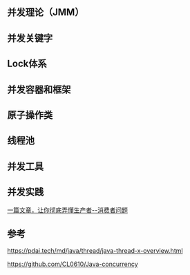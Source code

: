 ## 并发理论（JMM）

## 并发关键字

## Lock体系

## 并发容器和框架

## 原子操作类

## 线程池

## 并发工具

## 并发实践

[一篇文章，让你彻底弄懂生产者--消费者问题](https://juejin.im/post/5aeec675f265da0b7c072c56)

## 参考

https://pdai.tech/md/java/thread/java-thread-x-overview.html

https://github.com/CL0610/Java-concurrency



